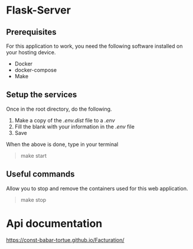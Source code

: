 # Flask-Server

## Prerequisites

For this application to work, you need the following software installed on your hosting device.

- Docker
- docker-compose
- Make

## Setup the services

Once in the root directory, do the following.

1. Make a copy of the _.env.dist_ file to a _.env_ 
2. Fill the blank with your information in the _.env_ file
3. Save

When the above is done, type in your terminal
> make start

## Useful commands

Allow you to stop and remove the containers used for this web application.

> make stop

# Api documentation

<https://const-babar-tortue.github.io/Facturation/>
